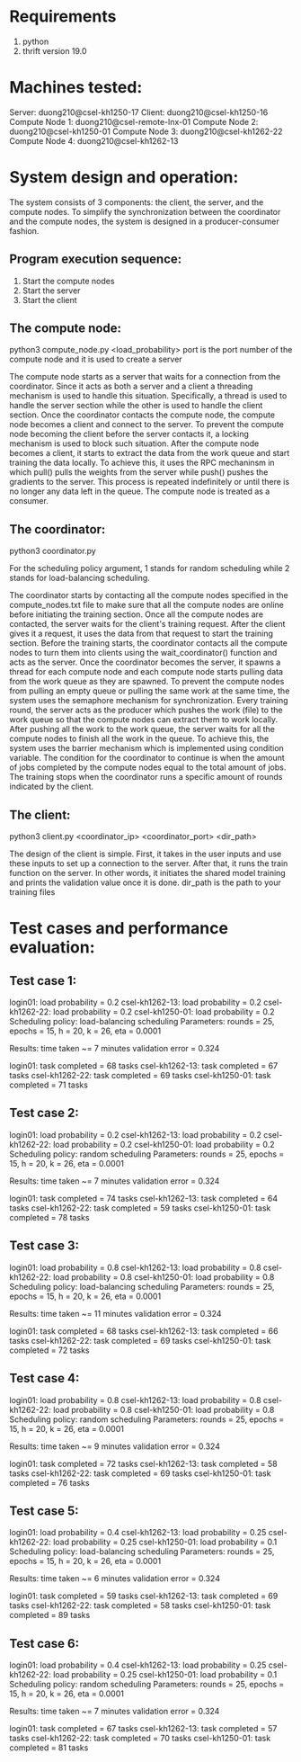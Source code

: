 # Requirements
1) python
2) thrift version 19.0

# Machines tested: 
Server: duong210@csel-kh1250-17
Client: duong210@csel-kh1250-16
Compute Node 1: duong210@csel-remote-lnx-01
Compute Node 2: duong210@csel-kh1250-01
Compute Node 3: duong210@csel-kh1262-22
Compute Node 4: duong210@csel-kh1262-13

# System design and operation:

The system consists of 3 components: the client, the server, and the compute nodes. To simplify the synchronization between the coordinator and the compute nodes, the system
is designed in a producer-consumer fashion.

## Program execution sequence:
1) Start the compute nodes
2) Start the server
3) Start the client

## The compute node:
python3 compute_node.py <port> <load_probability>
port is the port number of the compute node and it is used to create a server

The compute node starts as a server that waits for a connection from the coordinator. Since it acts as both a server and a client a threading mechanism is used to handle
this situation. Specifically, a thread is used to handle the server section while the other is used to handle the client section. Once the coordinator contacts the compute node,
the compute node becomes a client and connect to the server. To prevent the compute node becoming the client before the server contacts it, a locking mechanism is used to block
such situation. After the compute node becomes a client, it starts to extract the data from the work queue and start training the data locally. To achieve this, it uses the RPC
mechaninsm in which pull() pulls the weights from the server while push() pushes the gradients to the server. This process is repeated indefinitely or until there is no longer any 
data left in the queue. The compute node is treated as a consumer.

## The coordinator:
python3 coordinator.py <port> <scheduling policy>

For the scheduling policy argument, 1 stands for random scheduling while 2 stands for load-balancing scheduling.

The coordinator starts by contacting all the compute nodes specified in the compute_nodes.txt file to make sure that all the compute nodes are online before initiating the training section.
Once all the compute nodes are contacted, the server waits for the client's training request. After the client gives it a request, it uses the data from that request to start the training section.
Before the training starts, the coordinator contacts all the compute nodes to turn them into clients using the wait_coordinator() function and acts as the server. Once the coordinator becomes the 
server, it spawns a thread for each compute node and each compute node starts pulling data from the work queue as they are spawned. To prevent the compute nodes from pulling an empty queue or 
pulling the same work at the same time, the system uses the semaphore mechanism for synchronization. Every training round, the server acts as the producer which pushes the work (file) to the work queue so that the compute nodes can extract them to work locally. After pushing all the work to the work queue, the server waits for all the compute nodes to finish all the work in the queue. To
achieve this, the system uses the barrier mechanism which is implemented using condition variable. The condition for the coordinator to continue is when the amount of jobs completed by the compute
nodes equal to the total amount of jobs. The training stops when the coordinator runs a specific amount of rounds indicated by the client.

## The client: 
python3 client.py <coordinator_ip> <coordinator_port> <dir_path> <rounds> <epochs>

The design of the client is simple. First, it takes in the user inputs and use these inputs to set up a connection to the server. After that, it runs the train function
on the server. In other words, it initiates the shared model training and prints the validation value once it is done. dir_path is the path to your training files

# Test cases and performance evaluation:

## Test case 1:
login01:        load probability = 0.2
csel-kh1262-13: load probability = 0.2
csel-kh1262-22: load probability = 0.2
csel-kh1250-01: load probability = 0.2
Scheduling policy: load-balancing scheduling
Parameters: rounds = 25, epochs = 15, h = 20, k = 26, eta = 0.0001

Results:
time taken ~= 7 minutes
validation error = 0.324

login01:        task completed = 68 tasks
csel-kh1262-13: task completed = 67 tasks
csel-kh1262-22: task completed = 69 tasks
csel-kh1250-01: task completed = 71 tasks

## Test case 2:
login01:        load probability = 0.2
csel-kh1262-13: load probability = 0.2
csel-kh1262-22: load probability = 0.2
csel-kh1250-01: load probability = 0.2
Scheduling policy: random scheduling
Parameters: rounds = 25, epochs = 15, h = 20, k = 26, eta = 0.0001

Results:
time taken ~= 7 minutes
validation error = 0.324

login01:        task completed = 74 tasks
csel-kh1262-13: task completed = 64 tasks
csel-kh1262-22: task completed = 59 tasks
csel-kh1250-01: task completed = 78 tasks

## Test case 3:
login01:        load probability = 0.8
csel-kh1262-13: load probability = 0.8
csel-kh1262-22: load probability = 0.8
csel-kh1250-01: load probability = 0.8
Scheduling policy: load-balancing scheduling
Parameters: rounds = 25, epochs = 15, h = 20, k = 26, eta = 0.0001

Results:
time taken ~= 11 minutes
validation error = 0.324

login01:        task completed = 68 tasks
csel-kh1262-13: task completed = 66 tasks
csel-kh1262-22: task completed = 69 tasks
csel-kh1250-01: task completed = 72 tasks

## Test case 4:
login01:        load probability = 0.8
csel-kh1262-13: load probability = 0.8
csel-kh1262-22: load probability = 0.8
csel-kh1250-01: load probability = 0.8
Scheduling policy: random scheduling
Parameters: rounds = 25, epochs = 15, h = 20, k = 26, eta = 0.0001

Results:
time taken ~= 9 minutes
validation error = 0.324

login01:        task completed = 72 tasks
csel-kh1262-13: task completed = 58 tasks
csel-kh1262-22: task completed = 69 tasks
csel-kh1250-01: task completed = 76 tasks

## Test case 5:
login01:        load probability = 0.4
csel-kh1262-13: load probability = 0.25
csel-kh1262-22: load probability = 0.25
csel-kh1250-01: load probability = 0.1
Scheduling policy: load-balancing scheduling
Parameters: rounds = 25, epochs = 15, h = 20, k = 26, eta = 0.0001

Results:
time taken ~= 6 minutes
validation error = 0.324

login01:        task completed = 59 tasks
csel-kh1262-13: task completed = 69 tasks
csel-kh1262-22: task completed = 58 tasks
csel-kh1250-01: task completed = 89 tasks

## Test case 6:
login01:        load probability = 0.4
csel-kh1262-13: load probability = 0.25
csel-kh1262-22: load probability = 0.25
csel-kh1250-01: load probability = 0.1
Scheduling policy: random scheduling
Parameters: rounds = 25, epochs = 15, h = 20, k = 26, eta = 0.0001

Results:
time taken ~= 7 minutes
validation error = 0.324

login01:        task completed = 67 tasks
csel-kh1262-13: task completed = 57 tasks
csel-kh1262-22: task completed = 70 tasks
csel-kh1250-01: task completed = 81 tasks